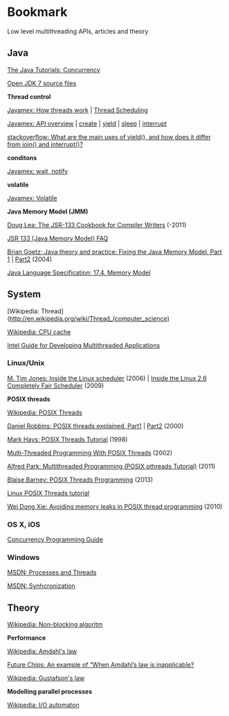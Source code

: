 Bookmark
==

Low level multithreading APIs, articles and theory


Java
--

[The Java Tutorials: Concurrency](http://docs.oracle.com/javase/tutorial/essential/concurrency/)

[Open JDK 7 source files](http://hg.openjdk.java.net/jdk7/jdk7/jdk/file/9b8c96f96a0f/src/share/classes/java/)

**Thread control**

[Javamex: How threads work](http://www.javamex.com/tutorials/threads/how_threads_work.shtml) | [Thread Scheduling](http://www.javamex.com/tutorials/threads/thread_scheduling.shtml) 

[Javamex: API overview](http://www.javamex.com/tutorials/threads/thread_methods.shtml) | [create](http://www.javamex.com/tutorials/threads/thread_runnable_construction.shtml) | [yield](http://www.javamex.com/tutorials/threads/yield.shtml) | [sleep](http://www.javamex.com/tutorials/threads/sleep.shtml) | [interrupt](http://www.javamex.com/tutorials/threads/thread_interruption.shtml)

[stackoverflow: What are the main uses of yield(), and how does it differ from join() and interrupt()?](http://stackoverflow.com/questions/6979796/what-are-the-main-uses-of-yield-and-how-does-it-differ-from-join-and-interr)

**conditons**

[Javamex: wait, notify](http://www.javamex.com/tutorials/synchronization_wait_notify.shtml)

**volatile**

[Javamex: Volatile](http://www.javamex.com/tutorials/synchronization_volatile_java_5.shtml)


**Java Memory Model (JMM)**

[Doug Lea: The JSR-133 Cookbook for Compiler Writers](http://gee.cs.oswego.edu/dl/jmm/cookbook.html) (-2011)

[JSR 133 (Java Memory Model) FAQ](http://www.cs.umd.edu/~pugh/java/memoryModel/jsr-133-faq.html)

[Brian Goetz: Java theory and practice: Fixing the Java Memory Model, Part 1](http://www.ibm.com/developerworks/java/library/j-jtp02244/index.html) | [Part2](http://www.ibm.com/developerworks/library/j-jtp03304/) (2004)

[Java Language Specification: 17.4. Memory Model](http://docs.oracle.com/javase/specs/jls/se7/html/jls-17.html#jls-17.4)


System
--

[Wikipedia: Thread](http://en.wikipedia.org/wiki/Thread_(computer_science)

[Wikipedia: CPU cache](http://en.wikipedia.org/wiki/CPU_cache) 

[Intel Guide for Developing Multithreaded Applications](http://software.intel.com/en-us/articles/intel-guide-for-developing-multithreaded-applications/)

### Linux/Unix ###

[M. Tim Jones: Inside the Linux scheduler](http://www.ibm.com/developerworks/library/l-scheduler/) (2006) | [Inside the Linux 2.6 Completely Fair Scheduler](http://www.ibm.com/developerworks/library/l-completely-fair-scheduler/) (2009)

**POSIX threads**

[Wikipedia: POSIX Threads](http://en.wikipedia.org/wiki/POSIX_Threads)

[Daniel Robbins: POSIX threads explained, Part1](http://www.ibm.com/developerworks/library/l-posix1/index.html) | [Part2](http://www.ibm.com/developerworks/library/l-posix2/) (2000)

[Mark Hays: POSIX Threads Tutorial](http://math.arizona.edu/~swig/documentation/pthreads/) (1998)

[Multi-Threaded Programming With POSIX Threads](http://users.actcom.co.il/~choo/lupg/tutorials/multi-thread/multi-thread.html) (2002)

[Alfred Park: Multithreaded Programming (POSIX pthreads Tutorial)](http://randu.org/tutorials/threads/) (2011)

[Blaise Barney: POSIX Threads Programming](https://computing.llnl.gov/tutorials/pthreads/) (2013)

[Linux POSIX Threads tutorial](http://www.yolinux.com/TUTORIALS/LinuxTutorialPosixThreads.html)

[Wei Dong Xie: Avoiding memory leaks in POSIX thread programming](http://www.ibm.com/developerworks/linux/library/l-memory-leaks/index.html) (2010)


### OS X, iOS ###

[Concurrency Programming Guide](https://developer.apple.com/library/ios/DOCUMENTATION/General/Conceptual/ConcurrencyProgrammingGuide/Introduction/Introduction.html#//apple_ref/doc/uid/TP40008091)


### Windows ###

[MSDN: Processes and Threads](http://msdn.microsoft.com/en-us/library/windows/desktop/ms684841%28v=vs.85%29.aspx)

[MSDN: Synhcronization](http://msdn.microsoft.com/en-us/library/ms686353%28v=vs.85%29.aspx)


Theory
--

[Wikipedia: Non-blocking algoritm](http://en.wikipedia.org/wiki/Non-blocking_algorithm)

**Performance**

[Wikipedia: Amdahl's law](http://en.wikipedia.org/wiki/Amdahl%27s_law)

[Future Chips: An example of “When Amdahl’s law is inapplicable?](http://www.futurechips.org/thoughts-for-researchers/appendix-amdahls-law-inapplicable.html)

[Wikipedia: Gustafson's law](http://en.wikipedia.org/wiki/Gustafson%27s_law)

**Modelling parallel processes**  

[Wikipedia: I/O automaton](http://en.wikipedia.org/wiki/I/O_automaton)

